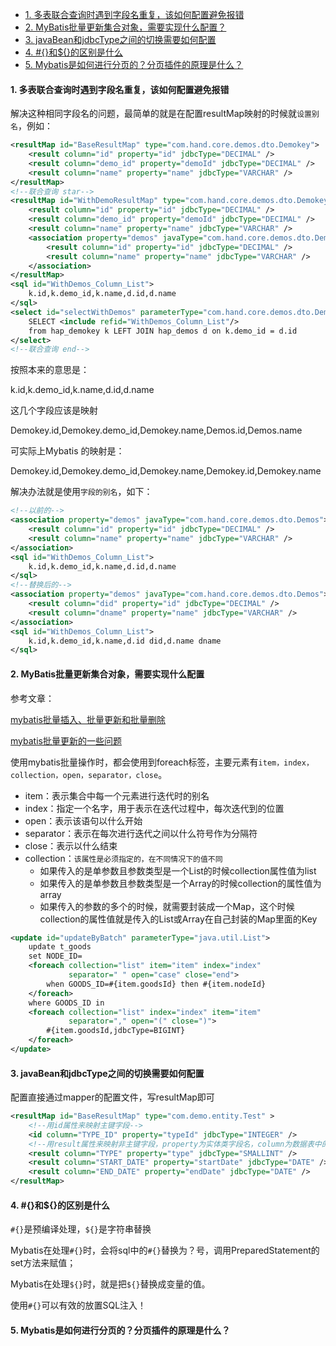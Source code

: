 - [1. 多表联合查询时遇到字段名重复，该如何配置避免报错](#1-多表联合查询时遇到字段名重复该如何配置避免报错)
- [2. MyBatis批量更新集合对象，需要实现什么配置？](#2-mybatis批量更新集合对象需要实现什么配置)
- [3. javaBean和jdbcType之间的切换需要如何配置](#3-javabean和jdbctype之间的切换需要如何配置)
- [4. #{}和${}的区别是什么](#4-和的区别是什么)
- [5. Mybatis是如何进行分页的？分页插件的原理是什么？](#5-mybatis是如何进行分页的分页插件的原理是什么)

#### 1. 多表联合查询时遇到字段名重复，该如何配置避免报错

解决这种相同字段名的问题，最简单的就是在配置resultMap映射的时候就`设置别名`，例如：

```xml
<resultMap id="BaseResultMap" type="com.hand.core.demos.dto.Demokey">
    <result column="id" property="id" jdbcType="DECIMAL" />
    <result column="demo_id" property="demoId" jdbcType="DECIMAL" />
    <result column="name" property="name" jdbcType="VARCHAR" />
</resultMap>
<!--联合查询 star-->
<resultMap id="WithDemoResultMap" type="com.hand.core.demos.dto.Demokey">
    <result column="id" property="id" jdbcType="DECIMAL" />
    <result column="demo_id" property="demoId" jdbcType="DECIMAL" />
    <result column="name" property="name" jdbcType="VARCHAR" />
    <association property="demos" javaType="com.hand.core.demos.dto.Demos">
        <result column="id" property="id" jdbcType="DECIMAL" />
        <result column="name" property="name" jdbcType="VARCHAR" />
    </association>
</resultMap>
<sql id="WithDemos_Column_List">
    k.id,k.demo_id,k.name,d.id,d.name
</sql>
<select id="selectWithDemos" parameterType="com.hand.core.demos.dto.Demokey" resultMap="WithDemoResultMap">
    SELECT <include refid="WithDemos_Column_List"/>
    from hap_demokey k LEFT JOIN hap_demos d on k.demo_id = d.id
</select>
<!--联合查询 end-->
```

按照本来的意思是：

k.id,k.demo_id,k.name,d.id,d.name 

这几个字段应该是映射

Demokey.id,Demokey.demo_id,Demokey.name,Demos.id,Demos.name

可实际上Mybatis 的映射是：

Demokey.id,Demokey.demo_id,Demokey.name,Demokey.id,Demokey.name

解决办法就是使用`字段的别名`，如下：

```xml
<!--以前的-->
<association property="demos" javaType="com.hand.core.demos.dto.Demos">
    <result column="id" property="id" jdbcType="DECIMAL" />
    <result column="name" property="name" jdbcType="VARCHAR" />
</association>
<sql id="WithDemos_Column_List">
    k.id,k.demo_id,k.name,d.id,d.name
</sql>
<!--替换后的-->
<association property="demos" javaType="com.hand.core.demos.dto.Demos">
    <result column="did" property="id" jdbcType="DECIMAL" />
    <result column="dname" property="name" jdbcType="VARCHAR" />
</association>
<sql id="WithDemos_Column_List">
    k.id,k.demo_id,k.name,d.id did,d.name dname
</sql>
```

#### 2. MyBatis批量更新集合对象，需要实现什么配置

参考文章：

[mybatis批量插入、批量更新和批量删除](https://www.jianshu.com/p/041bec8ae6d3)

[mybatis批量更新的一些问题](https://www.iteye.com/blog/lohasle-1740416)

使用mybatis批量操作时，都会使用到foreach标签，主要元素有`item，index，collection，open，separator，close`。

- item：表示集合中每一个元素进行迭代时的别名
- index：指定一个名字，用于表示在迭代过程中，每次迭代到的位置
- open：表示该语句以什么开始
- separator：表示在每次进行迭代之间以什么符号作为分隔符
- close：表示以什么结束
- collection：`该属性是必须指定的，在不同情况下的值不同`
  - 如果传入的是单参数且参数类型是一个List的时候collection属性值为list
  - 如果传入的是单参数且参数类型是一个Array的时候collection的属性值为array
  - 如果传入的参数的多个的时候，就需要封装成一个Map，这个时候collection的属性值就是传入的List或Array在自己封装的Map里面的Key

```xml
<update id="updateByBatch" parameterType="java.util.List">
    update t_goods
    set NODE_ID=
    <foreach collection="list" item="item" index="index"
             separator=" " open="case" close="end">
        when GOODS_ID=#{item.goodsId} then #{item.nodeId}
    </foreach>
    where GOODS_ID in
    <foreach collection="list" index="index" item="item"
             separator="," open="(" close=")">
        #{item.goodsId,jdbcType=BIGINT}
    </foreach>
</update>
```

#### 3. javaBean和jdbcType之间的切换需要如何配置

配置直接通过mapper的配置文件，写resultMap即可

```xml
<resultMap id="BaseResultMap" type="com.demo.entity.Test" >
    <!--用id属性来映射主键字段-->
    <id column="TYPE_ID" property="typeId" jdbcType="INTEGER" />
    <!--用result属性来映射非主键字段，property为实体类字段名，column为数据表中的字段名-->
    <result column="TYPE" property="type" jdbcType="SMALLINT" />
    <result column="START_DATE" property="startDate" jdbcType="DATE" />
    <result column="END_DATE" property="endDate" jdbcType="DATE" />
</resultMap>
```

#### 4. #{}和${}的区别是什么

`#{}`是预编译处理，`${}`是字符串替换

Mybatis在处理`#{}`时，会将sql中的`#{}`替换为？号，调用PreparedStatement的set方法来赋值；

Mybatis在处理`${}`时，就是把`${}`替换成变量的值。

使用`#{}`可以有效的放置SQL注入！

#### 5. Mybatis是如何进行分页的？分页插件的原理是什么？